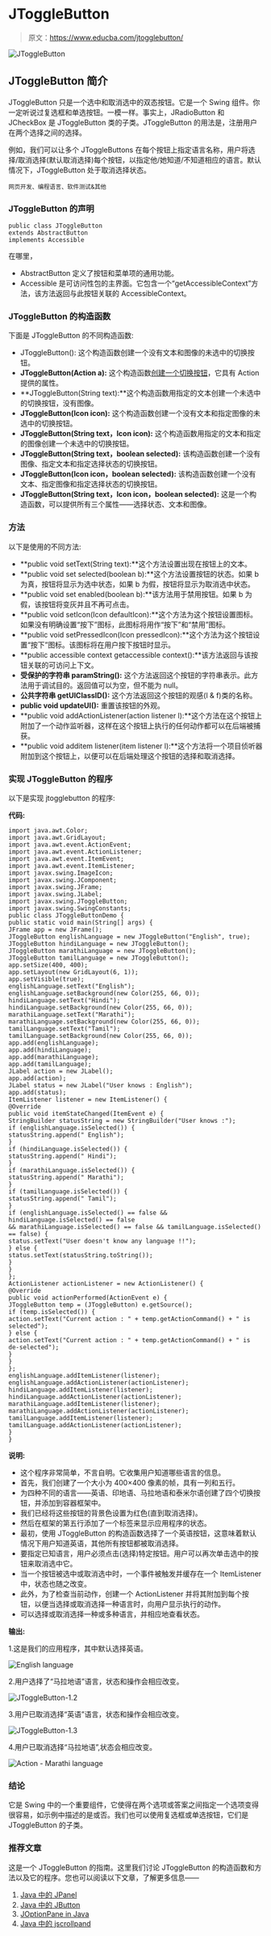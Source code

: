 # JToggleButton

> 原文：<https://www.educba.com/jtogglebutton/>

![JToggleButton](img/de30535de73ad29fcdbec0f2ef68a783.png)



## JToggleButton 简介

JToggleButton 只是一个选中和取消选中的双态按钮。它是一个 Swing 组件。你一定听说过复选框和单选按钮。一模一样。事实上，JRadioButton 和 JCheckBox 是 JToggleButton 类的子类。JToggleButton 的用法是，注册用户在两个选择之间的选择。

例如，我们可以让多个 JToggleButtons 在每个按钮上指定语言名称，用户将选择/取消选择(默认取消选择)每个按钮，以指定他/她知道/不知道相应的语言。默认情况下，JToggleButton 处于取消选择状态。

<small>网页开发、编程语言、软件测试&其他</small>

### JToggleButton 的声明

```
public class JToggleButton
extends AbstractButton
implements Accessible
```

在哪里，

*   AbstractButton 定义了按钮和菜单项的通用功能。
*   Accessible 是可访问性包的主界面。它包含一个“getAccessibleContext”方法，该方法返回与此按钮关联的 AccessibleContext。

### JToggleButton 的构造函数

下面是 JToggleButton 的不同构造函数:

*   JToggleButton(): 这个构造函数创建一个没有文本和图像的未选中的切换按钮。
*   **JToggleButton(Action a):** 这个构造函数[创建一个切换按钮](https://www.educba.com/bootstrap-toggle-button/)，它具有 Action 提供的属性。
*   **JToggleButton(String text):**这个构造函数用指定的文本创建一个未选中的切换按钮，没有图像。
*   **JToggleButton(Icon icon):** 这个构造函数创建一个没有文本和指定图像的未选中的切换按钮。
*   **JToggleButton(String text，Icon icon):** 这个构造函数用指定的文本和指定的图像创建一个未选中的切换按钮。
*   **JToggleButton(String text，boolean selected):** 该构造函数创建一个没有图像、指定文本和指定选择状态的切换按钮。
*   **JToggleButton(Icon icon，boolean selected):** 该构造函数创建一个没有文本、指定图像和指定选择状态的切换按钮。
*   **JToggleButton(String text，Icon icon，boolean selected):** 这是一个构造函数，可以提供所有三个属性——选择状态、文本和图像。

### 方法

以下是使用的不同方法:

*   **public void setText(String text):**这个方法设置出现在按钮上的文本。
*   **public void set selected(boolean b):**这个方法设置按钮的状态。如果 b 为真，按钮将显示为选中状态，如果 b 为假，按钮将显示为取消选中状态。
*   **public void set enabled(boolean b):**该方法用于禁用按钮。如果 b 为假，该按钮将变灰并且不再可点击。
*   **public void setIcon(Icon defaultIcon):**这个方法为这个按钮设置图标。如果没有明确设置“按下”图标，此图标将用作“按下”和“禁用”图标。
*   **public void setPressedIcon(Icon pressedIcon):**这个方法为这个按钮设置“按下”图标。该图标将在用户按下按钮时显示。
*   **public accessible context getaccessible context():**该方法返回与该按钮关联的可访问上下文。
*   **受保护的字符串 paramString():** 这个方法返回这个按钮的字符串表示。此方法用于调试目的。返回值可以为空，但不能为 null。
*   **公共字符串 getUIClassID():** 这个方法返回这个按钮的观感(l & f)类的名称。
*   **public void updateUI():** 重置该按钮的外观。
*   **public void addActionListener(action listener l):**这个方法在这个按钮上附加了一个动作监听器，这样在这个按钮上执行的任何动作都可以在后端被捕获。
*   **public void additem listener(item listener l):**这个方法将一个项目侦听器附加到这个按钮上，以便可以在后端处理这个按钮的选择和取消选择。

### 实现 JToggleButton 的程序

以下是实现 jtogglebutton 的程序:

**代码:**

```
import java.awt.Color;
import java.awt.GridLayout;
import java.awt.event.ActionEvent;
import java.awt.event.ActionListener;
import java.awt.event.ItemEvent;
import java.awt.event.ItemListener;
import javax.swing.ImageIcon;
import javax.swing.JComponent;
import javax.swing.JFrame;
import javax.swing.JLabel;
import javax.swing.JToggleButton;
import javax.swing.SwingConstants;
public class JToggleButtonDemo {
public static void main(String[] args) {
JFrame app = new JFrame();
JToggleButton englishLanguage = new JToggleButton("English", true);
JToggleButton hindiLanguage = new JToggleButton();
JToggleButton marathiLanguage = new JToggleButton();
JToggleButton tamilLanguage = new JToggleButton();
app.setSize(400, 400);
app.setLayout(new GridLayout(6, 1));
app.setVisible(true);
englishLanguage.setText("English");
englishLanguage.setBackground(new Color(255, 66, 0));
hindiLanguage.setText("Hindi");
hindiLanguage.setBackground(new Color(255, 66, 0));
marathiLanguage.setText("Marathi");
marathiLanguage.setBackground(new Color(255, 66, 0));
tamilLanguage.setText("Tamil");
tamilLanguage.setBackground(new Color(255, 66, 0));
app.add(englishLanguage);
app.add(hindiLanguage);
app.add(marathiLanguage);
app.add(tamilLanguage);
JLabel action = new JLabel();
app.add(action);
JLabel status = new JLabel("User knows : English");
app.add(status);
ItemListener listener = new ItemListener() {
@Override
public void itemStateChanged(ItemEvent e) {
StringBuilder statusString = new StringBuilder("User knows :");
if (englishLanguage.isSelected()) {
statusString.append(" English");
}
if (hindiLanguage.isSelected()) {
statusString.append(" Hindi");
}
if (marathiLanguage.isSelected()) {
statusString.append(" Marathi");
}
if (tamilLanguage.isSelected()) {
statusString.append(" Tamil");
}
if (englishLanguage.isSelected() == false && hindiLanguage.isSelected() == false
&& marathiLanguage.isSelected() == false && tamilLanguage.isSelected() == false) {
status.setText("User doesn't know any language !!");
} else {
status.setText(statusString.toString());
}
}
};
ActionListener actionListener = new ActionListener() {
@Override
public void actionPerformed(ActionEvent e) {
JToggleButton temp = (JToggleButton) e.getSource();
if (temp.isSelected()) {
action.setText("Current action : " + temp.getActionCommand() + " is selected");
} else {
action.setText("Current action : " + temp.getActionCommand() + " is de-selected");
}
}
};
englishLanguage.addItemListener(listener);
englishLanguage.addActionListener(actionListener);
hindiLanguage.addItemListener(listener);
hindiLanguage.addActionListener(actionListener);
marathiLanguage.addItemListener(listener);
marathiLanguage.addActionListener(actionListener);
tamilLanguage.addItemListener(listener);
tamilLanguage.addActionListener(actionListener);
}
}
```

**说明:**

*   这个程序非常简单，不言自明。它收集用户知道哪些语言的信息。
*   首先，我们创建了一个大小为 400×400 像素的帧，具有一列和五行。
*   为四种不同的语言——英语、印地语、马拉地语和泰米尔语创建了四个切换按钮，并添加到容器框架中。
*   我们已经将这些按钮的背景色设置为红色(直到取消选择)。
*   然后在框架的第五行添加了一个标签来显示应用程序的状态。
*   最初，使用 JToggleButton 的构造函数选择了一个英语按钮，这意味着默认情况下用户知道英语，其他所有按钮都被取消选择。
*   要指定已知语言，用户必须点击(选择)特定按钮。用户可以再次单击选中的按钮来取消选中它。
*   当一个按钮被选中或取消选中时，一个事件被触发并缓存在一个 ItemListener 中，状态也随之改变。
*   此外，为了检查当前动作，创建一个 ActionListener 并将其附加到每个按钮，以便当选择或取消选择一种语言时，向用户显示执行的动作。
*   可以选择或取消选择一种或多种语言，并相应地查看状态。

**输出:**

1.这是我们的应用程序，其中默认选择英语。

![English language](img/ddf57b0f74295730f6b89e03517bc1e6.png)



2.用户选择了“马拉地语”语言，状态和操作会相应改变。

![JToggleButton-1.2](img/53b64288d81260ae5f78296ffd37dc9e.png)



3.用户已取消选择“英语”语言，状态和操作会相应改变。

![JToggleButton-1.3](img/bb95a5b457d73ebf7b901734bd36ec6d.png)



4.用户已取消选择“马拉地语”,状态会相应改变。

![Action - Marathi language](img/ad7c0ea7b79fa051fb63483304c016d0.png)



### 结论

它是 Swing 中的一个重要组件，它使得在两个选项或答案之间指定一个选项变得很容易，如示例中描述的是或否。我们也可以使用复选框或单选按钮，它们是 JToggleButton 的子类。

### 推荐文章

这是一个 JToggleButton 的指南。这里我们讨论 JToggleButton 的构造函数和方法以及它的程序。您也可以阅读以下文章，了解更多信息——

1.  [Java 中的 JPanel](https://www.educba.com/jpanel-in-java/)
2.  [Java 中的 JButton](https://www.educba.com/jbutton-in-java/)
3.  [JOptionPane in Java](https://www.educba.com/joptionpane-in-java/)
4.  [Java 中的 jscrollpand](https://www.educba.com/jscrollpane-in-java/)





